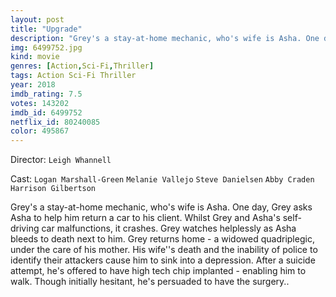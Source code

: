 ```yaml
---
layout: post
title: "Upgrade"
description: "Grey's a stay-at-home mechanic, who's wife is Asha. One day, Grey asks Asha to help him return a car to his client. Whilst Grey and Asha's self-driving car malfunctions, it crashes. Grey watches helplessly as Asha bleeds to death next to him. Grey returns home - a widowed quadriplegic, under the care of his mother. His wife''s death and the inability of police to identify their attackers cause him to sink .."
img: 6499752.jpg
kind: movie
genres: [Action,Sci-Fi,Thriller]
tags: Action Sci-Fi Thriller 
year: 2018
imdb_rating: 7.5
votes: 143202
imdb_id: 6499752
netflix_id: 80240085
color: 495867
---
```

Director: `Leigh Whannell`  

Cast: `Logan Marshall-Green` `Melanie Vallejo` `Steve Danielsen` `Abby Craden` `Harrison Gilbertson` 

Grey's a stay-at-home mechanic, who's wife is Asha. One day, Grey asks Asha to help him return a car to his client. Whilst Grey and Asha's self-driving car malfunctions, it crashes. Grey watches helplessly as Asha bleeds to death next to him. Grey returns home - a widowed quadriplegic, under the care of his mother. His wife''s death and the inability of police to identify their attackers cause him to sink into a depression. After a suicide attempt, he's offered to have high tech chip implanted - enabling him to walk. Though initially hesitant, he's persuaded to have the surgery..
